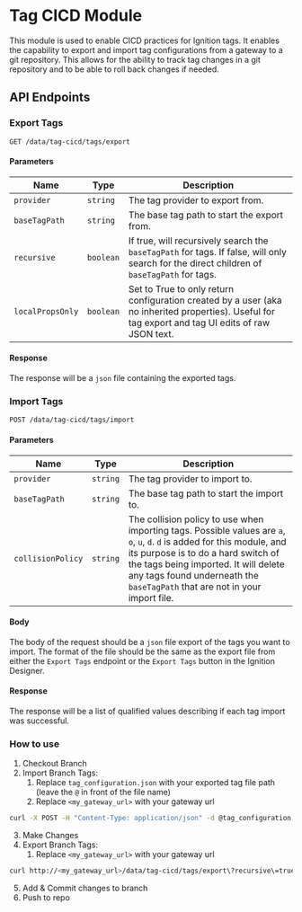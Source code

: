 # Tag CICD Module

This module is used to enable CICD practices for Ignition tags. It enables the capability to export and import tag configurations from a gateway to a git repository. This allows for the ability to track tag changes in a git repository and to be able to roll back changes if needed.

## API Endpoints

### Export Tags

`GET /data/tag-cicd/tags/export`

#### Parameters

| Name | Type | Description |
| ---- | ---- | ----------- |
| `provider` | `string` | The tag provider to export from. |
| `baseTagPath` | `string` | The base tag path to start the export from. |
| `recursive` | `boolean` | If true, will recursively search the `baseTagPath` for tags. If false, will only search for the direct children of `baseTagPath` for tags. |
| `localPropsOnly` | `boolean` | Set to True to only return configuration created by a user (aka no inherited properties). Useful for tag export and tag UI edits of raw JSON text. |

#### Response

The response will be a `json` file containing the exported tags.

### Import Tags

`POST /data/tag-cicd/tags/import`

#### Parameters

| Name | Type | Description |
| ---- | ---- | ----------- |
| `provider` | `string` | The tag provider to import to. |
| `baseTagPath` | `string` | The base tag path to start the import to. |
| `collisionPolicy` | `string` | The collision policy to use when importing tags. Possible values are `a`, `o`, `u`, `d`. `d` is added for this module, and its purpose is to do a hard switch of the tags being imported. It will delete any tags found underneath the `baseTagPath` that are not in your import file. |

#### Body

The body of the request should be a `json` file export of the tags you want to import. The format of the file should be the same as the export file from either the `Export Tags` endpoint or the `Export Tags` button in the Ignition Designer.

#### Response

The response will be a list of qualified values describing if each tag import was successful.

### How to use

1. Checkout Branch
2. Import Branch Tags:
   1. Replace `tag_configuration.json` with your exported tag file path (leave the `@` in front of the file name)
   2. Replace `<my_gateway_url>` with your gateway url

```sh
curl -X POST -H "Content-Type: application/json" -d @tag_configuration.json http://<my_gateway_url>/data/tag-cicd/tags/import\?collisionPolicy\=d
```

3. Make Changes
4. Export Branch Tags:
   1. Replace `<my_gateway_url>` with your gateway url

```sh
curl http://<my_gateway_url>/data/tag-cicd/tags/export\?recursive\=true -o tag_configuration.json
```

5. Add & Commit changes to branch
6. Push to repo